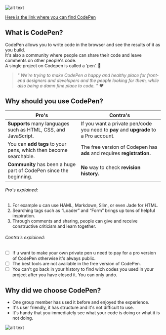 ![alt text](download.png)

[Here is the link where you can find CodePen](https://codepen.io/)

## What is CodePen? 

CodePen allows you to write code in the browser and see the results of it as you build.  
It's also a community where people can share their code and leave comments on other people's code.  
A single project on Codepen is called a ‘pen’. :memo:

> *" We're trying to make CodePen a happy and healthy place for front-end designers and developers and the people looking for  them, while also being a damn fine place to code. " :heart:*

## Why should you use CodePen?

Pro's | Contra's 
--- | --- 
 **Supports** many languages such as HTML, CSS, and JavaScript. |  If you want a private pen/code you need to **pay** and **upgrade** to a Pro account.
 You can **add tags** to your pens, which then become searchable. | The free version of Codepen has **ads** and requires **registration.**
 **Community** has been a huge part of CodePen since the beginning. | **No** way to check **revision history.**

###### Pro's explained:
1. For example u can use HAML, Markdown, Slim, or even Jade for HTML.
2. Searching tags such as “Loader” and “Form” brings up tons of helpful inspiration. 
3. Through comments and sharing, people can give and receive constructive criticism and learn together.

###### Contra's explained:

- [ ]  If u want to make your own private pen u need to pay for a pro version of CodePen otherwise it's always public.
- [ ]  The best tools are not available in the free version of CodePen.
- [ ]  You can't go back in your history to find wich codes you used in your project after you have closed it. You can only undo.

## Why did we choose CodePen?

* One group member has used it before and enjoyed the experience. 
* It's user friendly, it has structure and it's not difficult to use. 
* It's handy that you immediately see what your code is doing or what it is not doing. 

![alt text](codepen.jpg)
